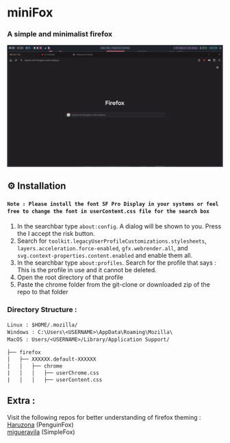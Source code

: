 # miniFox
### A simple and minimalist firefox
<img alt="Vedai" width="800" src="https://github.com/Nishantdd/miniFox/blob/main/img/swappy-20240424_205257.png"></p>

## ⚙️ Installation
#### `Note : Please install the font SF Pro Display in your systems or feel free to change the font in userContent.css file for the search box`
1. In the searchbar type ```about:config```. A dialog will be shown to you. Press the I accept the risk button.
2. Search for `toolkit.legacyUserProfileCustomizations.stylesheets`, `layers.acceleration.force-enabled`, `gfx.webrender.all`, and `svg.context-properties.content.enabled` and enable them all.
3. In the searchbar type ```about:profiles```. Search for the profile that says : This is the profile in use and it cannot be deleted.
4. Open the root directory of that profile
5. Paste the chrome folder from the git-clone or downloaded zip of the repo to that folder
### Directory Structure :
`Linux : $HOME/.mozilla/`<br>
`Windows : C:\Users\<USERNAME>\AppData\Roaming\Mozilla\`\
`MacOS : Users/<USERNAME>/Library/Application Support/`
```
├── firefox
│   ├── XXXXXX.default-XXXXXX
│   │   ├── chrome
|   │   │   ├── userChrome.css
|   │   │   ├── userContent.css
```

## Extra :
Visit the following repos for better understanding of firefox theming :<br>
[Haruzona](https://github.com/Haruzona/penguinFox) (PenguinFox)<br>
[migueravila](https://github.com/migueravila/SimpleFox) (SimpleFox)


